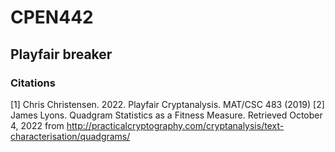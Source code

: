 # CPEN442
## Playfair breaker

### Citations
[1] Chris Christensen. 2022. Playfair Cryptanalysis. MAT/CSC 483 (2019)
[2] James Lyons. Quadgram Statistics as a Fitness Measure. Retrieved October 4, 2022 from http://practicalcryptography.com/cryptanalysis/text-characterisation/quadgrams/ 
